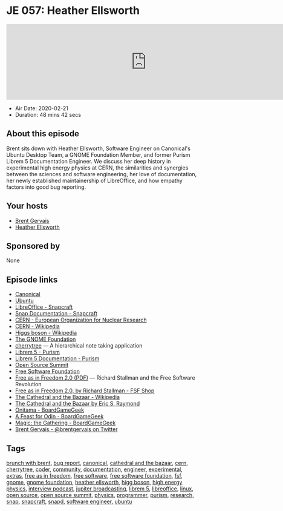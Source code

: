 # JE 057: Heather Ellsworth

<iframe src="https://player.fireside.fm/v2/WTrMvATU+w4DtOi3n?theme=dark" width="740" height="200" frameborder="0" scrolling="no"></iframe>

* Air Date: 2020-02-21
* Duration: 48 mins 42 secs

## About this episode

Brent sits down with Heather Ellsworth, Software Engineer on Canonical's Ubuntu Desktop Team, a GNOME Foundation Member, and former Purism Librem 5 Documentation Engineer. We discuss her deep history in experimental high energy physics at CERN, the similarities and synergies between the sciences and software engineering, her love of documentation, her newly established maintainership of LibreOffice, and how empathy factors into good bug reporting.

## Your hosts
* [Brent Gervais](https://extras.show/hosts/brent)
* [Heather Ellsworth](https://extras.show/guests/heather-ellsworth)

## Sponsored by

None



## Episode links

  * [Canonical](https://canonical.com/ "Canonical")
  * [Ubuntu](https://ubuntu.com/ "Ubuntu")
  * [LibreOffice - Snapcraft](https://snapcraft.io/libreoffice "LibreOffice - Snapcraft")
  * [Snap Documentation - Snapcraft](https://snapcraft.io/docs "Snap Documentation - Snapcraft")
  * [CERN - European Organization for Nuclear Research](https://home.cern/ "CERN - European Organization for Nuclear Research")
  * [CERN - Wikipedia](https://en.wikipedia.org/wiki/CERN "CERN - Wikipedia")
  * [Higgs boson - Wikipedia](https://en.wikipedia.org/wiki/Higgs_boson "Higgs boson - Wikipedia")
  * [The GNOME Foundation](https://www.gnome.org/foundation/ "The GNOME Foundation")
  * [cherrytree](https://www.giuspen.com/cherrytree/ "cherrytree") — A hierarchical note taking application
  * [Librem 5 - Purism](https://puri.sm/products/librem-5/ "Librem 5 - Purism")
  * [Librem 5 Documentation - Purism](https://docs.puri.sm/Librem_5.html "Librem 5 Documentation - Purism")
  * [Open Source Summit](https://opensource.com/tags/open-source-summit "Open Source Summit")
  * [Free Software Foundation](https://www.fsf.org/ "Free Software Foundation")
  * [Free as in Freedom 2.0 (PDF)](https://static.fsf.org/nosvn/faif-2.0.pdf "Free as in Freedom 2.0 \(PDF\)") — Richard Stallman and the Free Software Revolution
  * [Free as in Freedom 2.0, by Richard Stallman - FSF Shop](https://shop.fsf.org/books/free-freedom-20-richard-stallman "Free as in Freedom 2.0, by Richard Stallman - FSF Shop")
  * [The Cathedral and the Bazaar - Wikipedia](https://en.wikipedia.org/wiki/The_Cathedral_and_the_Bazaar "The Cathedral and the Bazaar - Wikipedia")
  * [The Cathedral and the Bazaar by Eric S. Raymond](http://www.catb.org/~esr/writings/cathedral-bazaar/ "The Cathedral and the Bazaar by Eric S. Raymond")
  * [Onitama - BoardGameGeek](https://boardgamegeek.com/boardgame/160477/onitama "Onitama - BoardGameGeek")
  * [A Feast for Odin - BoardGameGeek](https://www.boardgamegeek.com/boardgame/177736/feast-odin "A Feast for Odin - BoardGameGeek")
  * [Magic: the Gathering - BoardGameGeek](https://boardgamegeek.com/boardgame/463/magic-gathering "Magic: the Gathering - BoardGameGeek")
  * [Brent Gervais - @brentgervais on Twitter](https://twitter.com/brentgervais "Brent Gervais - @brentgervais on Twitter")



## Tags

[brunch with brent](https://extras.show/tags/brunch%20with%20brent), [bug report](https://extras.show/tags/bug%20report), [canonical](https://extras.show/tags/canonical), [cathedral and the bazaar](https://extras.show/tags/cathedral%20and%20the%20bazaar), [cern](https://extras.show/tags/cern), [cherrytree](https://extras.show/tags/cherrytree), [coder](https://extras.show/tags/coder), [community](https://extras.show/tags/community), [documentation](https://extras.show/tags/documentation), [engineer](https://extras.show/tags/engineer), [experimental](https://extras.show/tags/experimental), [extras](https://extras.show/tags/extras), [free as in freedom](https://extras.show/tags/free%20as%20in%20freedom), [free software](https://extras.show/tags/free%20software), [free software foundation](https://extras.show/tags/free%20software%20foundation), [fsf](https://extras.show/tags/fsf), [gnome](https://extras.show/tags/gnome), [gnome foundation](https://extras.show/tags/gnome%20foundation), [heather ellsworth](https://extras.show/tags/heather%20ellsworth), [higg boson](https://extras.show/tags/higg%20boson), [high energy physics](https://extras.show/tags/high%20energy%20physics), [interview podcast](https://extras.show/tags/interview%20podcast), [jupiter broadcasting](https://extras.show/tags/jupiter%20broadcasting), [librem 5](https://extras.show/tags/librem%205), [libreoffice](https://extras.show/tags/libreoffice), [linux](https://extras.show/tags/linux), [open source](https://extras.show/tags/open%20source), [open source summit](https://extras.show/tags/open%20source%20summit), [physics](https://extras.show/tags/physics), [programmer](https://extras.show/tags/programmer), [purism](https://extras.show/tags/purism), [research](https://extras.show/tags/research), [snap](https://extras.show/tags/snap), [snapcraft](https://extras.show/tags/snapcraft), [snapd](https://extras.show/tags/snapd), [software engineer](https://extras.show/tags/software%20engineer), [ubuntu](https://extras.show/tags/ubuntu)